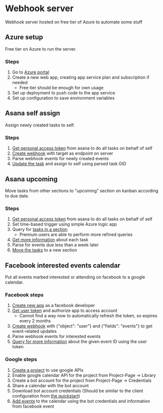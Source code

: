 # Webhook server

Webhook server hosted on free tier of Azure to automate some stuff

## Azure setup

Free tier on Azure to run the server.

### Steps

1. Go to [Azure portal](https://portal.azure.com/#home)
2. Create a new web app, creating app service plan and subscription if needed
   - Free tier should be enough for own usage
3. Set up deployment to push code to the app service
4. Set up configuration to save environment variables

## Asana self assign

Assign newly created tasks to self.

### Steps

1. [Get personal access token](https://asana.com/developers/documentation/getting-started/auth#personal-access-token) from asana to do all tasks on behalf of self
2. [Create webhook](https://asana.com/developers/api-reference/webhooks#create) with target as endpoint on server
3. Parse webhook events for newly created events
4. [Update the task](https://asana.com/developers/api-reference/tasks#update) and assign to self using parsed task GID

## Asana upcoming

Move tasks from other sections to "upcoming" section on kanban according to due date.

### Steps

1. [Get personal access token](https://asana.com/developers/documentation/getting-started/auth#personal-access-token) from asana to do all tasks on behalf of self
2. Set time-based trigger using simple Azure logic app
3. Query for [tasks in a section](https://asana.com/developers/api-reference/tasks#query)
   - Premium users are able to perform more refined queries
4. [Get more information](https://asana.com/developers/api-reference/tasks#get) about each task
5. Parse for events due less than a week later
6. [Move the tasks](https://asana.com/developers/api-reference/tasks#projects) to a new section

## Facebook interested events calendar

Put all events marked interested or attending on facebook to a google calendar.

### Facebook steps

1. [Create new app](https://developers.facebook.com/) as a facebook developer
2. [Get user token](https://developers.facebook.com/tools/accesstoken/) and authorize app to access account
   - Cannot find a way now to automatically refresh the token, so expires every 2 months
3. [Create webhook](https://developers.facebook.com/docs/graph-api/reference/v4.0/app/subscriptions) with {"object": "user"} and {"fields": "events"} to get event-related updates
4. Parse webhook events for interested events
5. [Query for more information](https://developers.facebook.com/docs/graph-api/reference/event/) about the given event ID using the user token

### Google steps

1. [Create a project](https://console.developers.google.com) to use google APIs
2. Enable google calendar API for the project from Project-Page &rarr; Library
3. Create a bot account for the project from Project-Page &rarr; Credentials
4. Share a calendar with the bot account
5. Download bot account credentials (Should be similar to the client configuration from [the quickstart](https://developers.google.com/calendar/quickstart/python))
6. [Add events](https://developers.google.com/calendar/v3/reference/events/insert) to the calendar using the bot credentials and information from facebook event
